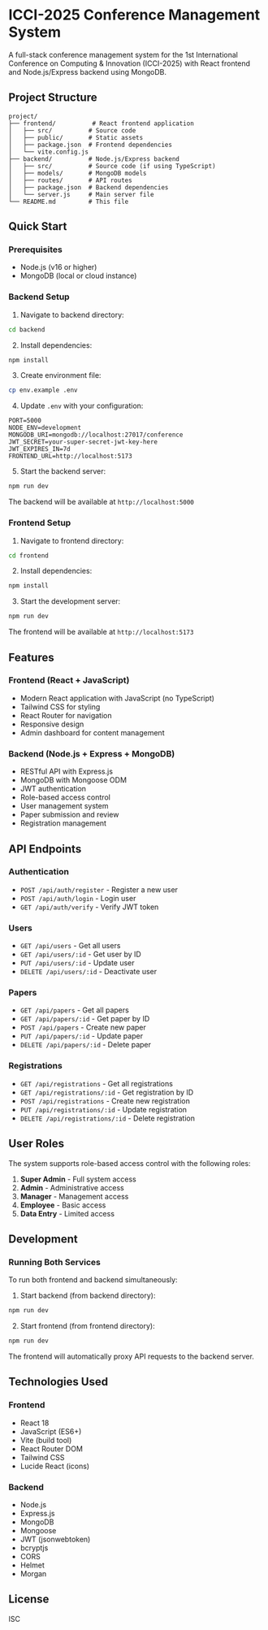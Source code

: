 # ICCI-2025 Conference Management System

A full-stack conference management system for the 1st International Conference on Computing & Innovation (ICCI-2025) with React frontend and Node.js/Express backend using MongoDB.

## Project Structure

```
project/
├── frontend/          # React frontend application
│   ├── src/          # Source code
│   ├── public/       # Static assets
│   ├── package.json  # Frontend dependencies
│   └── vite.config.js
├── backend/          # Node.js/Express backend
│   ├── src/          # Source code (if using TypeScript)
│   ├── models/       # MongoDB models
│   ├── routes/       # API routes
│   ├── package.json  # Backend dependencies
│   └── server.js     # Main server file
└── README.md         # This file
```

## Quick Start

### Prerequisites
- Node.js (v16 or higher)
- MongoDB (local or cloud instance)

### Backend Setup

1. Navigate to backend directory:
```bash
cd backend
```

2. Install dependencies:
```bash
npm install
```

3. Create environment file:
```bash
cp env.example .env
```

4. Update `.env` with your configuration:
```env
PORT=5000
NODE_ENV=development
MONGODB_URI=mongodb://localhost:27017/conference
JWT_SECRET=your-super-secret-jwt-key-here
JWT_EXPIRES_IN=7d
FRONTEND_URL=http://localhost:5173
```

5. Start the backend server:
```bash
npm run dev
```

The backend will be available at `http://localhost:5000`

### Frontend Setup

1. Navigate to frontend directory:
```bash
cd frontend
```

2. Install dependencies:
```bash
npm install
```

3. Start the development server:
```bash
npm run dev
```

The frontend will be available at `http://localhost:5173`

## Features

### Frontend (React + JavaScript)
- Modern React application with JavaScript (no TypeScript)
- Tailwind CSS for styling
- React Router for navigation
- Responsive design
- Admin dashboard for content management

### Backend (Node.js + Express + MongoDB)
- RESTful API with Express.js
- MongoDB with Mongoose ODM
- JWT authentication
- Role-based access control
- User management system
- Paper submission and review
- Registration management

## API Endpoints

### Authentication
- `POST /api/auth/register` - Register a new user
- `POST /api/auth/login` - Login user
- `GET /api/auth/verify` - Verify JWT token

### Users
- `GET /api/users` - Get all users
- `GET /api/users/:id` - Get user by ID
- `PUT /api/users/:id` - Update user
- `DELETE /api/users/:id` - Deactivate user

### Papers
- `GET /api/papers` - Get all papers
- `GET /api/papers/:id` - Get paper by ID
- `POST /api/papers` - Create new paper
- `PUT /api/papers/:id` - Update paper
- `DELETE /api/papers/:id` - Delete paper

### Registrations
- `GET /api/registrations` - Get all registrations
- `GET /api/registrations/:id` - Get registration by ID
- `POST /api/registrations` - Create new registration
- `PUT /api/registrations/:id` - Update registration
- `DELETE /api/registrations/:id` - Delete registration

## User Roles

The system supports role-based access control with the following roles:

1. **Super Admin** - Full system access
2. **Admin** - Administrative access
3. **Manager** - Management access
4. **Employee** - Basic access
5. **Data Entry** - Limited access

## Development

### Running Both Services

To run both frontend and backend simultaneously:

1. Start backend (from backend directory):
```bash
npm run dev
```

2. Start frontend (from frontend directory):
```bash
npm run dev
```

The frontend will automatically proxy API requests to the backend server.

## Technologies Used

### Frontend
- React 18
- JavaScript (ES6+)
- Vite (build tool)
- React Router DOM
- Tailwind CSS
- Lucide React (icons)

### Backend
- Node.js
- Express.js
- MongoDB
- Mongoose
- JWT (jsonwebtoken)
- bcryptjs
- CORS
- Helmet
- Morgan

## License

ISC